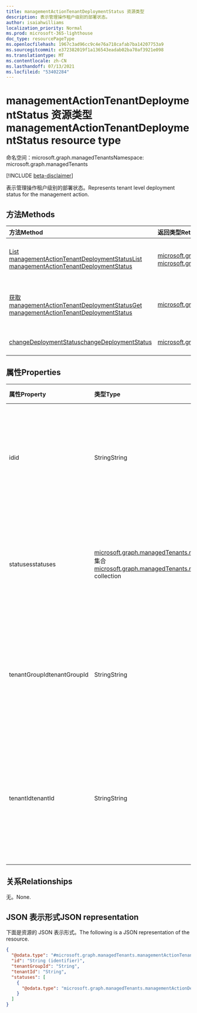 ```yaml
---
title: managementActionTenantDeploymentStatus 资源类型
description: 表示管理操作租户级别的部署状态。
author: isaiahwilliams
localization_priority: Normal
ms.prod: microsoft-365-lighthouse
doc_type: resourcePageType
ms.openlocfilehash: 1967c3ad96cc9c4e76a718cafab7ba14207753a9
ms.sourcegitcommit: e372382019f1a136543eadab02ba70af3921e098
ms.translationtype: MT
ms.contentlocale: zh-CN
ms.lasthandoff: 07/13/2021
ms.locfileid: "53402284"
---
```

# <a name="managementactiontenantdeploymentstatus-resource-type"></a><span data-ttu-id="c742f-103">managementActionTenantDeploymentStatus 资源类型</span><span class="sxs-lookup"><span data-stu-id="c742f-103">managementActionTenantDeploymentStatus resource type</span></span>

<span data-ttu-id="c742f-104">命名空间：microsoft.graph.managedTenants</span><span class="sxs-lookup"><span data-stu-id="c742f-104">Namespace: microsoft.graph.managedTenants</span></span>

[!INCLUDE [beta-disclaimer](../../includes/beta-disclaimer.md)]

<span data-ttu-id="c742f-105">表示管理操作租户级别的部署状态。</span><span class="sxs-lookup"><span data-stu-id="c742f-105">Represents tenant level deployment status for the management action.</span></span>

## <a name="methods"></a><span data-ttu-id="c742f-106">方法</span><span class="sxs-lookup"><span data-stu-id="c742f-106">Methods</span></span>
|<span data-ttu-id="c742f-107">方法</span><span class="sxs-lookup"><span data-stu-id="c742f-107">Method</span></span>|<span data-ttu-id="c742f-108">返回类型</span><span class="sxs-lookup"><span data-stu-id="c742f-108">Return type</span></span>|<span data-ttu-id="c742f-109">说明</span><span class="sxs-lookup"><span data-stu-id="c742f-109">Description</span></span>|
|:---|:---|:---|
|[<span data-ttu-id="c742f-110">List managementActionTenantDeploymentStatus</span><span class="sxs-lookup"><span data-stu-id="c742f-110">List managementActionTenantDeploymentStatus</span></span>](../api/managedtenants-managedtenant-list-managementactiontenantdeploymentstatuses.md)|<span data-ttu-id="c742f-111">[microsoft.graph.managedTenants.managementActionTenantDeploymentStatus](../resources/managedtenants-managementactiontenantdeploymentstatus.md) 集合</span><span class="sxs-lookup"><span data-stu-id="c742f-111">[microsoft.graph.managedTenants.managementActionTenantDeploymentStatus](../resources/managedtenants-managementactiontenantdeploymentstatus.md) collection</span></span>|<span data-ttu-id="c742f-112">获取 [managementActionTenantDeploymentStatus](../resources/managedtenants-managementactiontenantdeploymentstatus.md) 对象及其属性的列表。</span><span class="sxs-lookup"><span data-stu-id="c742f-112">Get a list of the [managementActionTenantDeploymentStatus](../resources/managedtenants-managementactiontenantdeploymentstatus.md) objects and their properties.</span></span>|
|[<span data-ttu-id="c742f-113">获取 managementActionTenantDeploymentStatus</span><span class="sxs-lookup"><span data-stu-id="c742f-113">Get managementActionTenantDeploymentStatus</span></span>](../api/managedtenants-managementactiontenantdeploymentstatus-get.md)|[<span data-ttu-id="c742f-114">microsoft.graph.managedTenants.managementActionTenantDeploymentStatus</span><span class="sxs-lookup"><span data-stu-id="c742f-114">microsoft.graph.managedTenants.managementActionTenantDeploymentStatus</span></span>](../resources/managedtenants-managementactiontenantdeploymentstatus.md)|<span data-ttu-id="c742f-115">读取 [managementActionTenantDeploymentStatus](../resources/managedtenants-managementactiontenantdeploymentstatus.md) 对象的属性和关系。</span><span class="sxs-lookup"><span data-stu-id="c742f-115">Read the properties and relationships of a [managementActionTenantDeploymentStatus](../resources/managedtenants-managementactiontenantdeploymentstatus.md) object.</span></span>|
|[<span data-ttu-id="c742f-116">changeDeploymentStatus</span><span class="sxs-lookup"><span data-stu-id="c742f-116">changeDeploymentStatus</span></span>](../api/managedtenants-managementactiontenantdeploymentstatus-changedeploymentstatus.md)|[<span data-ttu-id="c742f-117">microsoft.graph.managedTenants.managementActionDeploymentStatus</span><span class="sxs-lookup"><span data-stu-id="c742f-117">microsoft.graph.managedTenants.managementActionDeploymentStatus</span></span>](../resources/managedtenants-managementactiondeploymentstatus.md)|<span data-ttu-id="c742f-118">更改管理操作部署状态。</span><span class="sxs-lookup"><span data-stu-id="c742f-118">Changes the deployment status for the management action.</span></span>|

## <a name="properties"></a><span data-ttu-id="c742f-119">属性</span><span class="sxs-lookup"><span data-stu-id="c742f-119">Properties</span></span>
|<span data-ttu-id="c742f-120">属性</span><span class="sxs-lookup"><span data-stu-id="c742f-120">Property</span></span>|<span data-ttu-id="c742f-121">类型</span><span class="sxs-lookup"><span data-stu-id="c742f-121">Type</span></span>|<span data-ttu-id="c742f-122">说明</span><span class="sxs-lookup"><span data-stu-id="c742f-122">Description</span></span>|
|:---|:---|:---|
|<span data-ttu-id="c742f-123">id</span><span class="sxs-lookup"><span data-stu-id="c742f-123">id</span></span>|<span data-ttu-id="c742f-124">String</span><span class="sxs-lookup"><span data-stu-id="c742f-124">String</span></span>|<span data-ttu-id="c742f-125">租户级别部署状态的唯一标识符。</span><span class="sxs-lookup"><span data-stu-id="c742f-125">The unique identifier for the tenant level deployment status.</span></span> <span data-ttu-id="c742f-126">必填。</span><span class="sxs-lookup"><span data-stu-id="c742f-126">Required.</span></span> <span data-ttu-id="c742f-127">只读。</span><span class="sxs-lookup"><span data-stu-id="c742f-127">Read-only.</span></span>|
|<span data-ttu-id="c742f-128">statuses</span><span class="sxs-lookup"><span data-stu-id="c742f-128">statuses</span></span>|<span data-ttu-id="c742f-129">[microsoft.graph.managedTenants.managementActionDeploymentStatus](../resources/managedtenants-managementactiondeploymentstatus.md) 集合</span><span class="sxs-lookup"><span data-stu-id="c742f-129">[microsoft.graph.managedTenants.managementActionDeploymentStatus](../resources/managedtenants-managementactiondeploymentstatus.md) collection</span></span>|<span data-ttu-id="c742f-130">管理操作的每个实例的部署状态集合。</span><span class="sxs-lookup"><span data-stu-id="c742f-130">The collection of deployment status for each instance of a management action.</span></span> <span data-ttu-id="c742f-131">可选。</span><span class="sxs-lookup"><span data-stu-id="c742f-131">Optional.</span></span>|
|<span data-ttu-id="c742f-132">tenantGroupId</span><span class="sxs-lookup"><span data-stu-id="c742f-132">tenantGroupId</span></span>|<span data-ttu-id="c742f-133">String</span><span class="sxs-lookup"><span data-stu-id="c742f-133">String</span></span>|<span data-ttu-id="c742f-134">与管理操作关联的租户组的标识符。</span><span class="sxs-lookup"><span data-stu-id="c742f-134">The identifier for the tenant group that is associated with the management action.</span></span> <span data-ttu-id="c742f-135">必填。</span><span class="sxs-lookup"><span data-stu-id="c742f-135">Required.</span></span> <span data-ttu-id="c742f-136">只读。</span><span class="sxs-lookup"><span data-stu-id="c742f-136">Read-only.</span></span>|
|<span data-ttu-id="c742f-137">tenantId</span><span class="sxs-lookup"><span data-stu-id="c742f-137">tenantId</span></span>|<span data-ttu-id="c742f-138">String</span><span class="sxs-lookup"><span data-stu-id="c742f-138">String</span></span>|<span data-ttu-id="c742f-139">托管Azure Active Directory租户的租户[标识符](../resources/managedtenants-tenant.md)。</span><span class="sxs-lookup"><span data-stu-id="c742f-139">The Azure Active Directory tenant identifier for the [managed tenant](../resources/managedtenants-tenant.md).</span></span> <span data-ttu-id="c742f-140">必填。</span><span class="sxs-lookup"><span data-stu-id="c742f-140">Required.</span></span> <span data-ttu-id="c742f-141">只读。</span><span class="sxs-lookup"><span data-stu-id="c742f-141">Read-only.</span></span>|

## <a name="relationships"></a><span data-ttu-id="c742f-142">关系</span><span class="sxs-lookup"><span data-stu-id="c742f-142">Relationships</span></span>
<span data-ttu-id="c742f-143">无。</span><span class="sxs-lookup"><span data-stu-id="c742f-143">None.</span></span>

## <a name="json-representation"></a><span data-ttu-id="c742f-144">JSON 表示形式</span><span class="sxs-lookup"><span data-stu-id="c742f-144">JSON representation</span></span>
<span data-ttu-id="c742f-145">下面是资源的 JSON 表示形式。</span><span class="sxs-lookup"><span data-stu-id="c742f-145">The following is a JSON representation of the resource.</span></span>
<!-- {
  "blockType": "resource",
  "keyProperty": "id",
  "@odata.type": "microsoft.graph.managedTenants.managementActionTenantDeploymentStatus",
  "baseType": "microsoft.graph.entity",
  "openType": false
}
-->
``` json
{
  "@odata.type": "#microsoft.graph.managedTenants.managementActionTenantDeploymentStatus",
  "id": "String (identifier)",
  "tenantGroupId": "String",
  "tenantId": "String",
  "statuses": [
    {
      "@odata.type": "microsoft.graph.managedTenants.managementActionDeploymentStatus"
    }
  ]
}
```
